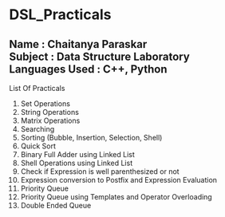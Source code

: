 # DSL_Practicals
Name : Chaitanya Paraskar<br>
Subject : Data Structure Laboratory<br>
Languages Used : C++, Python<be>
---
List Of Practicals
1. Set Operations
2. String Operations
3. Matrix Operations
4. Searching
5. Sorting (Bubble, Insertion, Selection, Shell)
6. Quick Sort
7. Binary Full Adder using Linked List
8. Shell Operations using Linked List
9. Check if Expression is well parenthesized or not
10. Expression conversion to Postfix and Expression Evaluation
11. Priority Queue
12. Priority Queue using Templates and Operator Overloading
13. Double Ended Queue
